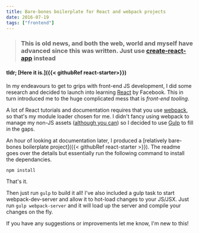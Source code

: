 ```yaml
---
title: Bare-bones boilerplate for React and webpack projects
date: 2016-07-19
tags: ["frontend"]
---
```


> ### This is old news, and both the web, world and myself have advanced since this was written. Just use [create-react-app](https://create-react-app.dev/) instead

#### **tldr; [Here it is.]({{< githubRef react-starter>}})**

In my endeavours to get to grips with front-end JS development, I did some research and decided to launch into learning [React](https://facebook.github.io/react) by Facebook. This in turn introduced me to the huge complicated mess that is _front-end tooling_.

A lot of React tutorials and documentation requires that you use [webpack](https://webpack.github.io), so that's my module loader chosen for me. I didn't fancy using webpack to manage my non-JS assets ([although you can](https://webpack.github.io/docs/using-loaders.html)) so I decided to use [Gulp](http://gulpjs.com) to fill in the gaps.

An hour of looking at documentation later, I produced a [relatively bare-bones boilerplate project]({{< githubRef react-starter >}}). The readme goes over the details but essentially run the following command to install the dependancies.

```bash
npm install
```

That's it.

Then just run `gulp` to build it all! I've also included a gulp task to start webpack-dev-server and allow it to hot-load changes to your JS/JSX. Just run `gulp webpack-server` and it will load up the server and compile your changes on the fly.

If you have any suggestions or improvements let me know, I'm new to this!
